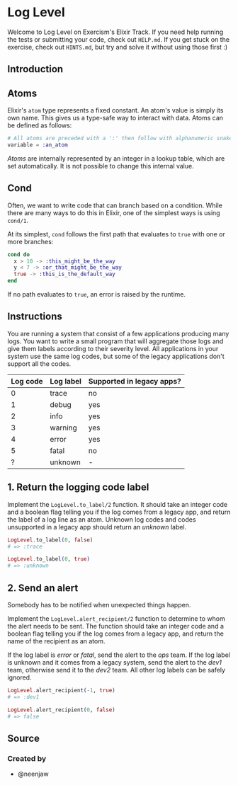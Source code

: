# Log Level

Welcome to Log Level on Exercism's Elixir Track.
If you need help running the tests or submitting your code, check out `HELP.md`.
If you get stuck on the exercise, check out `HINTS.md`, but try and solve it
without using those first :)

## Introduction

## Atoms

Elixir's `atom` type represents a fixed constant. An atom's value is simply its
own name. This gives us a type-safe way to interact with data. Atoms can be
defined as follows:

```elixir
# All atoms are preceded with a ':' then follow with alphanumeric snake-cased characters
variable = :an_atom
```

_Atoms_ are internally represented by an integer in a lookup table, which are
set automatically. It is not possible to change this internal value.

## Cond

Often, we want to write code that can branch based on a condition. While there
are many ways to do this in Elixir, one of the simplest ways is using `cond/1`.

At its simplest, `cond` follows the first path that evaluates to `true` with one
or more branches:

```elixir
cond do
  x > 10 -> :this_might_be_the_way
  y < 7 -> :or_that_might_be_the_way
  true -> :this_is_the_default_way
end
```

If no path evaluates to `true`, an error is raised by the runtime.

## Instructions

You are running a system that consist of a few applications producing many logs.
You want to write a small program that will aggregate those logs and give them
labels according to their severity level. All applications in your system use
the same log codes, but some of the legacy applications don't support all the
codes.

| Log code | Log label | Supported in legacy apps? |
| -------- | --------- | ------------------------- |
| 0        | trace     | no                        |
| 1        | debug     | yes                       |
| 2        | info      | yes                       |
| 3        | warning   | yes                       |
| 4        | error     | yes                       |
| 5        | fatal     | no                        |
| ?        | unknown   | -                         |

## 1. Return the logging code label

Implement the `LogLevel.to_label/2` function. It should take an integer code and
a boolean flag telling you if the log comes from a legacy app, and return the
label of a log line as an atom. Unknown log codes and codes unsupported in a
legacy app should return an _unknown_ label.

```elixir
LogLevel.to_label(0, false)
# => :trace

LogLevel.to_label(0, true)
# => :unknown
```

## 2. Send an alert

Somebody has to be notified when unexpected things happen.

Implement the `LogLevel.alert_recipient/2` function to determine to whom the
alert needs to be sent. The function should take an integer code and a boolean
flag telling you if the log comes from a legacy app, and return the name of the
recipient as an atom.

If the log label is _error_ or _fatal_, send the alert to the _ops_ team. If the
log label is unknown and it comes from a legacy system, send the alert to the
_dev1_ team, otherwise send it to the _dev2_ team. All other log labels can be
safely ignored.

```elixir
LogLevel.alert_recipient(-1, true)
# => :dev1

LogLevel.alert_recipient(0, false)
# => false
```

## Source

### Created by

- @neenjaw
